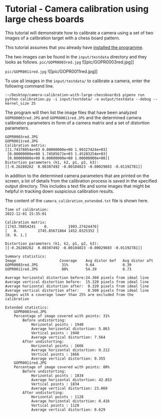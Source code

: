 # Tutorial - Camera calibration using large chess boards
This tutorial will demonstrate how to calibrate a camera using a set of two images of a calibration target with a chess board pattern. 

This tutorial assumes that you already have [installed the programme](Howto-InstallTheProgramme.md).

The two images can be found in the `input/testdata` directory and they looks as follows.
`pic/GOPR0003red.jpg`
![[pic/GOPR0003red.jpg]]

`pic/GOPR0011red.jpg`
![[pic/GOPR0011red.jpg]]

To use all images in the `input/testdata/` to calibrate a camera, enter the following command line.
```
:~/Desktop/camera-calibration-with-large-chessboards$ pipenv run python calibration.py -i input/testdata/ -o output/testdata --debug --kernel_size 25
```

The program will then list the image files that have been analyzed `GOPRO0003red.JPG` and `GOPRO0011red.JPG` and the determined camera calibration parameters in form of a camera matrix and a set of distortion parameters.
```
GOPR0003red.JPG
GOPR0011red.JPG
Calibration matrix: 
[[1.74378054e+03 0.00000000e+00 1.99327424e+03]
 [0.00000000e+00 1.74585672e+03 1.45203254e+03]
 [0.00000000e+00 0.00000000e+00 1.00000000e+00]]
Distortion parameters (k1, k2, p1, p2, k3):
[[-0.26280262  0.08307492 -0.00104023 -0.00029683 -0.01192781]]
```

In addition to the determined camera parameters that are printed on the screen, a lot of details from the calibration process is saved in the specified output directory. This includes a text file and some images that might be helpful in tracking down suspicious calibration results.

The content of the `camera_calibration_extended.txt` file is shown here.
```
Time of calibration: 
2022-12-01 15:35:01

Calibration matrix: 
[1743.78054241    0.         1993.27424476]
[   0.         1745.85671864 1452.0325352 ]
[0. 0. 1.]

Distortion parameters (k1, k2, p1, p2, k3):
[[-0.26280262  0.08307492 -0.00104023 -0.00029683 -0.01192781]]

Summary statistics:
Image                    Coverage    Avg distor bef   Avg distor aft
GOPR0003red.JPG           31%        9.64             0.39
GOPR0011red.JPG           80%        54.39            0.73

Average horizontal distortion before:24.360 pixels from ideal line
Average vertical distortion before:  15.320 pixels from ideal line
Average horizontal distortion after:  0.320 pixels from ideal line
Average vertical distortion after:    0.500 pixels from ideal line
Images with a coverage lower than 25% are excluded from the calibration

Extended statistics:
	GOPR0003red.JPG
	Percentage of image covered with points: 31%
		Before undistorting:
			Horizontal points : 1940
			Average horizontal distortion: 5.863
			Vertical points : 1940
			Average vertical distortion: 7.564
		After undistorting:
			Horizontal points : 1666
			Average horizontal distortion: 0.212
			Vertical points : 1666
			Average vertical distortion: 0.355
	GOPR0011red.JPG
	Percentage of image covered with points: 80%
		Before undistorting:
			Horizontal points : 1834
			Average horizontal distortion: 42.853
			Vertical points : 1834
			Average vertical distortion: 23.069
		After undistorting:
			Horizontal points : 1128
			Average horizontal distortion: 0.416
			Vertical points : 1128
			Average vertical distortion: 0.629
```